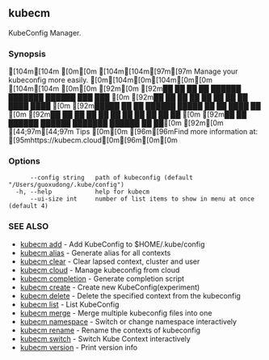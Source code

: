 ## kubecm

KubeConfig Manager.

### Synopsis


[104m[104m                                                   [0m[0m
[104m[104m[97m[97m        Manage your kubeconfig more easily.        [0m[104m[0m[104m[0m[0m
[104m[104m                                                   [0m[0m
[92m[0m
[92m██   ██ ██    ██ ██████  ███████  ██████ ███    ███ [0m
[92m██  ██  ██    ██ ██   ██ ██      ██      ████  ████ [0m
[92m█████   ██    ██ ██████  █████   ██      ██ ████ ██ [0m
[92m██  ██  ██    ██ ██   ██ ██      ██      ██  ██  ██ [0m
[92m██   ██  ██████  ██████  ███████  ██████ ██      ██[0m
[92m[0m
[44;97m[44;97m Tips [0m[0m [96m[96mFind more information at: [95mhttps://kubecm.cloud[0m[96m[0m[0m


### Options

```
      --config string   path of kubeconfig (default "/Users/guoxudong/.kube/config")
  -h, --help            help for kubecm
      --ui-size int     number of list items to show in menu at once (default 4)
```

### SEE ALSO

* [kubecm add](kubecm_add.md)	 - Add KubeConfig to $HOME/.kube/config
* [kubecm alias](kubecm_alias.md)	 - Generate alias for all contexts
* [kubecm clear](kubecm_clear.md)	 - Clear lapsed context, cluster and user
* [kubecm cloud](kubecm_cloud.md)	 - Manage kubeconfig from cloud
* [kubecm completion](kubecm_completion.md)	 - Generate completion script
* [kubecm create](kubecm_create.md)	 - Create new KubeConfig(experiment)
* [kubecm delete](kubecm_delete.md)	 - Delete the specified context from the kubeconfig
* [kubecm list](kubecm_list.md)	 - List KubeConfig
* [kubecm merge](kubecm_merge.md)	 - Merge multiple kubeconfig files into one
* [kubecm namespace](kubecm_namespace.md)	 - Switch or change namespace interactively
* [kubecm rename](kubecm_rename.md)	 - Rename the contexts of kubeconfig
* [kubecm switch](kubecm_switch.md)	 - Switch Kube Context interactively
* [kubecm version](kubecm_version.md)	 - Print version info

